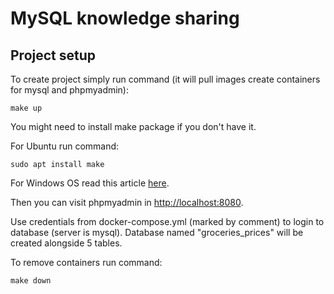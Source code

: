 # MySQL knowledge sharing

## Project setup

To create project simply run command (it will pull images create containers for mysql and phpmyadmin):
```
make up
```
You might need to install make package if you don't have it.

For Ubuntu run command:
```
sudo apt install make
```

For Windows OS read this article [here](https://stackoverflow.com/questions/32127524/how-to-install-and-use-make-in-windows).

Then you can visit phpmyadmin in [http://localhost:8080](http://localhost:8080).

Use credentials from docker-compose.yml (marked by comment) to login to database (server is mysql). Database named "groceries_prices" will be created alongside 5 tables.

To remove containers run command:
```
make down
```
